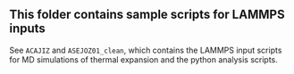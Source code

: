 ## This folder contains sample scripts for LAMMPS inputs
See `ACAJIZ` and `ASEJOZ01_clean`, which contains the LAMMPS input scripts for MD simulations of thermal expansion and the python analysis scripts.
